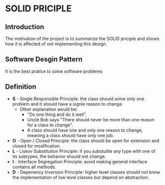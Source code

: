 # SOLID PRICIPLE

## Introduction
The motivation of the project is to summarize the SOLID priciple and shows how it is affected of not implementing this design.

## Software Desgin Pattern 
It is the best pratice to solve software problems

## Definition
- **S** - Single Responsible Principle: the class should solve only one problem and it should have a signle reason to change.
    - Other explanation would be:
        - "Do one thing and do it well".
        - Uncle Bob says "There should never be more than one reason for a class to change".
        - A class should have one and only one reason to change, meaning a class should have only one job.
- **O** - Open / Closed Principle: the class should be open for extension and closed for modification.
- **L** - Liskov Substitution Principle: if you substutite any type with one of its subtypes, the behavior should not change.
- **I** - Interface Segregation Principle: avoid making general interface contains all methods.
- **D** - Depenency Inversion Principle: higher level classes should not know the implementation of low level classes but depend on abstraction.